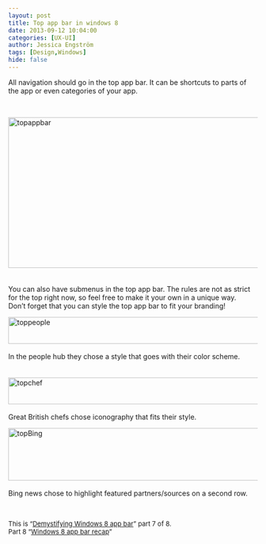 ```yaml
---
layout: post
title: Top app bar in windows 8
date: 2013-09-12 10:04:00
categories: [UX-UI]
author: Jessica Engström
tags: [Design,Windows]
hide: false
---
```

<p>All navigation should go in the top app bar. It can be shortcuts to parts of the app or even categories of your app.</p> <p>&nbsp;</p> <p><a href="/PostImages/topappbar_1.png"><img title="topappbar" style="border-left-width: 0px; border-right-width: 0px; border-bottom-width: 0px; display: inline; border-top-width: 0px" border="0" alt="topappbar" src="/PostImages/topappbar_thumb_1.png" width="540" height="304"></a>&nbsp; <br><br>You can also have submenus in the top app bar. The rules are not as strict for the top right now, so feel free to make it your own in a unique way. <br>Don’t forget that you can style the top app bar to fit your branding! </p> <p><a href="/PostImages/toppeople.png"><img title="toppeople" style="display: inline" alt="toppeople" src="/PostImages/toppeople_thumb.png" width="540" height="54"></a> <br><br>In the people hub they chose a style that goes with their color scheme. <br><br>&nbsp;&nbsp; <br><a href="/PostImages/topchef.png"><img title="topchef" style="display: inline" alt="topchef" src="/PostImages/topchef_thumb.png" width="540" height="54"></a> <br><br>Great British chefs chose iconography that fits their style. </p> <p><a href="/PostImages/topBing.png"><img title="topBing" style="display: inline" alt="topBing" src="/PostImages/topBing_thumb.png" width="540" height="106"></a> <br><br>Bing news chose to highlight featured partners/sources on a second row.</p> <p>&nbsp;</p> <p><font size="2">This is “</font><a href="http://www.catoholic.se/post/demystifying-Windows-8-app-bar.aspx"><font size="2">Demystifying Windows 8 app bar</font></a><font size="2">” part 7 of 8.<br>Part 8 “</font><a title="Windows 8 app bar recap" href="http://www.catoholic.se/post/Windows-8-app-bar-recap.aspx"><font size="2">Windows 8 app bar recap</font></a><font size="2">”</font></p>
